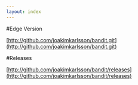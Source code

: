```yaml
---
layout: index
---
```

#Edge Version

[http://github.com/joakimkarlsson/bandit.git](http://github.com/joakimkarlsson/bandit.git)

#Releases

[http://github.com/joakimkarlsson/bandit/releases](http://github.com/joakimkarlsson/bandit/releases)
